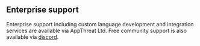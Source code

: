 ## Enterprise support

Enterprise support including custom language development and integration services are available via AppThreat Ltd. Free community support is also available via [discord](https://discord.gg/UD4sHgbXYr).
